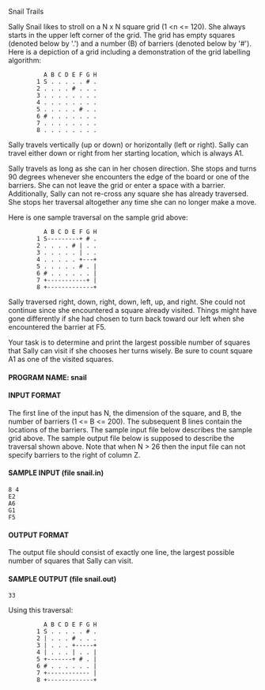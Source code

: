 Snail Trails

Sally Snail likes to stroll on a N x N square grid (1 <n <= 120). She always starts in the upper left corner of the grid. The grid has empty squares (denoted below by '.') and a number (B) of barriers (denoted below by '#'). Here is a depiction of a grid including a demonstration of the grid labelling algorithm:

```
          A B C D E F G H
        1 S . . . . . # .
        2 . . . . # . . .
        3 . . . . . . . .
        4 . . . . . . . .
        5 . . . . . # . .
        6 # . . . . . . .
        7 . . . . . . . .
        8 . . . . . . . .
```

Sally travels vertically (up or down) or horizontally (left or right). Sally can travel either down or right from her starting location, which is always A1.

Sally travels as long as she can in her chosen direction. She stops and turns 90 degrees whenever she encounters the edge of the board or one of the barriers. She can not leave the grid or enter a space with a barrier. Additionally, Sally can not re-cross any square she has already traversed. She stops her traversal altogether any time she can no longer make a move.

Here is one sample traversal on the sample grid above:
```
          A B C D E F G H
        1 S---------+ # .
        2 . . . . # | . .
        3 . . . . . | . .
        4 . . . . . +---+
        5 . . . . . # . |
        6 # . . . . . . |
        7 +-----------+ |
        8 +-------------+
```

Sally traversed right, down, right, down, left, up, and right. She could not continue since she encountered a square already visited. Things might have gone differently if she had chosen to turn back toward our left when she encountered the barrier at F5.

Your task is to determine and print the largest possible number of squares that Sally can visit if she chooses her turns wisely. Be sure to count square A1 as one of the visited squares.

#### PROGRAM NAME: snail

#### INPUT FORMAT

The first line of the input has N, the dimension of the square, and B, the number of barriers (1 <= B <= 200). The subsequent B lines contain the locations of the barriers. The sample input file below describes the sample grid above. The sample output file below is supposed to describe the traversal shown above. Note that when N > 26 then the input file can not specify barriers to the right of column Z.

#### SAMPLE INPUT (file snail.in)
```
8 4
E2
A6
G1
F5
```

#### OUTPUT FORMAT

The output file should consist of exactly one line, the largest possible number of squares that Sally can visit.

#### SAMPLE OUTPUT (file snail.out)
```
33
```

Using this traversal:
```
          A B C D E F G H
        1 S . . . . . # .
        2 | . . . # . . .
        3 | . . . +-----+
        4 | . . . | . . |
        5 +-------+ # . |
        6 # . . . . . . |
        7 +------------ |
        8 +-------------+
```
